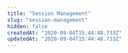 ```yaml
---
title: "Session Management"
slug: "session-management"
hidden: false
createdAt: "2020-09-04T15:44:48.733Z"
updatedAt: "2020-09-04T15:44:48.733Z"
---
```

